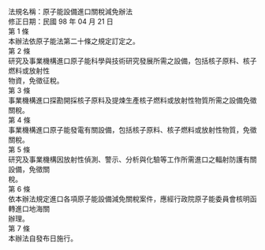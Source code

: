 法規名稱：原子能設備進口關稅減免辦法  
修正日期：民國 98 年 04 月 21 日  
第 1 條  
本辦法依原子能法第二十條之規定訂定之。  
第 2 條  
研究及事業機構進口原子能科學與技術研究發展所需之設備，包括核子原料、核子燃料或放射性  
物資，免徵征稅。  
第 3 條  
事業機構進口探勘開採核子原料及提煉生產核子燃料或放射性物質所需之設備免徵關稅。  
第 4 條  
事業機構進口原子能發電有關設備，包括核子原料、核子燃料或放射性物質，免徵關稅。  
第 5 條  
研究及事業機構因放射性偵測、警示、分析與化驗等工作所需進口之輻射防護有關設備，免徵關  
稅。  
第 6 條  
依本辦法規定進口各項原子能設備減免關稅案件，應經行政院原子能委員會核明函轉進口地海關  
辦理。  
第 7 條  
本辦法自發布日施行。  


